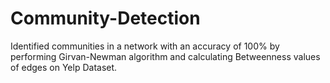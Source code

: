 # Community-Detection

Identified communities in a network with an accuracy of 100% by performing Girvan-Newman algorithm and calculating Betweenness values of edges on Yelp Dataset.

